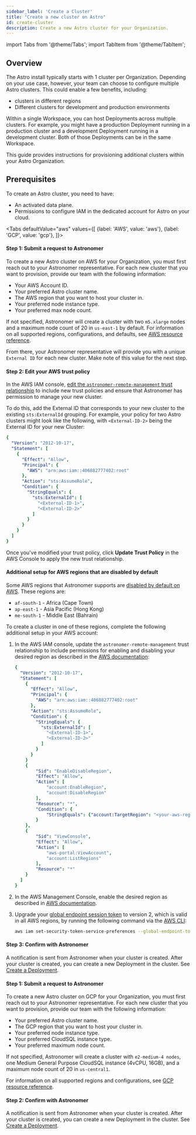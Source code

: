 ```yaml
---
sidebar_label: 'Create a Cluster'
title: "Create a new cluster on Astro"
id: create-cluster
description: Create a new Astro cluster for your Organization.
---
```


import Tabs from '@theme/Tabs';
import TabItem from '@theme/TabItem';

## Overview

The Astro install typically starts with 1 cluster per Organization. Depending on your use case, however, your team can choose to configure multiple Astro clusters. This could enable a few benefits, including:

- clusters in different regions
- Different clusters for development and production environments

Within a single Workspace, you can host Deployments across multiple clusters. For example, you might have a production Deployment running in a production cluster and a development Deployment running in a development cluster. Both of those Deployments can be in the same Workspace.

This guide provides instructions for provisioning additional clusters within your Astro Organization.

## Prerequisites

To create an Astro cluster, you need to have:

- An activated data plane.
- Permissions to configure IAM in the dedicated account for Astro on your cloud.

<Tabs
    defaultValue="aws"
    values={[
        {label: 'AWS', value: 'aws'},
        {label: 'GCP', value: 'gcp'},
    ]}>
<TabItem value="aws">

#### Step 1: Submit a request to Astronomer

To create a new Astro cluster on AWS for your Organization, you must first reach out to your Astronomer representative. For each new cluster that you want to provision, provide our team with the following information:

- Your AWS Account ID.
- Your preferred Astro cluster name.
- The AWS region that you want to host your cluster in.
- Your preferred node instance type.
- Your preferred max node count.

If not specified, Astronomer will create a cluster with two `m5.xlarge` nodes and a maximum node count of 20 in `us-east-1` by default. For information on all supported regions, configurations, and defaults, see [AWS resource reference](resource-reference-aws.md).

From there, your Astronomer representative will provide you with a unique `External ID` for each new cluster. Make note of this value for the next step.

#### Step 2: Edit your AWS trust policy

In the AWS IAM console, [edit the `astronomer-remote-management` trust relationship](https://docs.aws.amazon.com/directoryservice/latest/admin-guide/edit_trust.html) to include new trust policies and ensure that Astronomer has permission to manage your new cluster.

To do this, add the External ID that corresponds to your new cluster to the existing `sts:ExternalId` grouping. For example, your policy for two Astro clusters might look like the following, with `<External-ID-2>` being the External ID for your new Cluster:

```yaml {14}
{
  "Version": "2012-10-17",
  "Statement": [
    {
      "Effect": "Allow",
      "Principal": {
        "AWS": "arn:aws:iam::406882777402:root"
      },
      "Action": "sts:AssumeRole",
      "Condition": {
        "StringEquals": {
          "sts:ExternalId": [
            "<External-ID-1>",
            "<External-ID-2>"
          ]
        }
      }
    }
  ]
}
```

Once you've modified your trust policy, click **Update Trust Policy** in the AWS Console to apply the new trust relationship.

#### Additional setup for AWS regions that are disabled by default

Some AWS regions that Astronomer supports are [disabled by default on AWS](https://docs.aws.amazon.com/general/latest/gr/rande-manage.html#rande-manage-enable). These regions are:

- `af-south-1` - Africa (Cape Town)
- `ap-east-1` - Asia Pacific (Hong Kong)
- `me-south-1` - Middle East (Bahrain)

To create a cluster in one of these regions, complete the following additional setup in your AWS account:

1. In the AWS IAM console, update the `astronomer-remote-management` trust relationship to include permissions for enabling and disabling your desired region as described in the [AWS documentation](https://docs.aws.amazon.com/IAM/latest/UserGuide/reference_policies_examples_aws-enable-disable-regions.html):

    ```YAML
    {
      "Version": "2012-10-17",
      "Statement": [
        {
          "Effect": "Allow",
          "Principal": {
            "AWS": "arn:aws:iam::406882777402:root"
          },
          "Action": "sts:AssumeRole",
          "Condition": {
            "StringEquals": {
              "sts:ExternalId": [
                "<External-ID-1>",
                "<External-ID-2>"
              ]
            }
          }
        }
        {
            "Sid": "EnableDisableRegion",
            "Effect": "Allow",
            "Action": [
                "account:EnableRegion",
                "account:DisableRegion"
            ],
            "Resource": "*",
            "Condition": {
                "StringEquals": {"account:TargetRegion": "<your-aws-region>"}
            }
        },
        {
            "Sid": "ViewConsole",
            "Effect": "Allow",
            "Action": [
                "aws-portal:ViewAccount",
                "account:ListRegions"
            ],
            "Resource": "*"
        }
      ]
    }
    ```

2. In the AWS Management Console, enable the desired region as described in [AWS documentation](https://docs.aws.amazon.com/general/latest/gr/rande-manage.html#rande-manage-enable).
3. Upgrade your [global endpoint session token](https://docs.aws.amazon.com/IAM/latest/UserGuide/id_credentials_temp_enable-regions.html#sts-regions-manage-tokens) to version 2, which is valid in all AWS regions, by running the following command via the [AWS CLI](https://aws.amazon.com/cli/):

    ```sh
    aws iam set-security-token-service-preferences --global-endpoint-token-version v2Token
    ```

#### Step 3: Confirm with Astronomer

A notification is sent from Astronomer when your cluster is created. After your cluster is created, you can create a new Deployment in the cluster. See [Create a Deployment](create-deployment.md).

</TabItem>

<TabItem value="gcp">

#### Step 1: Submit a request to Astronomer

To create a new Astro cluster on GCP for your Organization, you must first reach out to your Astronomer representative. For each new cluster that you want to provision, provide our team with the following information:

- Your preferred Astro cluster name.
- The GCP region that you want to host your cluster in.
- Your preferred node instance type.
- Your preferred CloudSQL instance type.
- Your preferred maximum node count.

If not specified, Astronomer will create a cluster with `e2-medium-4 nodes`, one Medium General Purpose CloudSQL instance (4vCPU, 16GB), and a maximum node count of 20 in `us-central1`.

For information on all supported regions and configurations, see [GCP resource reference](resource-reference-gcp.md).  

#### Step 2: Confirm with Astronomer

A notification is sent from Astronomer when your cluster is created. After your cluster is created, you can create a new Deployment in the cluster. See [Create a Deployment](create-deployment.md).

</TabItem>
</Tabs>
